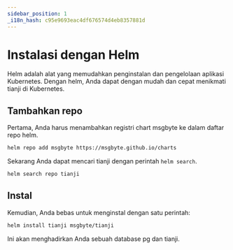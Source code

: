 ```yaml
---
sidebar_position: 1
_i18n_hash: c95e9693eac4df676574d4eb8357881d
---
```

# Instalasi dengan Helm

Helm adalah alat yang memudahkan penginstalan dan pengelolaan aplikasi Kubernetes. Dengan helm, Anda dapat dengan mudah dan cepat menikmati tianji di Kubernetes.

## Tambahkan repo

Pertama, Anda harus menambahkan registri chart msgbyte ke dalam daftar repo helm.

```bash
helm repo add msgbyte https://msgbyte.github.io/charts
```

Sekarang Anda dapat mencari tianji dengan perintah `helm search`.

```bash
helm search repo tianji
```

## Instal 

Kemudian, Anda bebas untuk menginstal dengan satu perintah:

```bash
helm install tianji msgbyte/tianji
```

Ini akan menghadirkan Anda sebuah database pg dan tianji.
